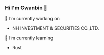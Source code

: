 ### Hi I'm Gwanbin 👋

🔭 I’m currently working on
- NH INVESTMENT & SECURITIES CO.,LTD.

🌱 I’m currently learning
- Rust
